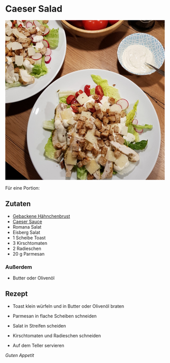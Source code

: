 # Caeser Salad

![img](imgs/Caeser_Salad.jpg)

Für eine Portion:

## Zutaten
- [Gebackene Hähnchenbrust](Gebackene_Haehnchenbrust.md)
- [Caeser Sauce](Caeser_Sauce.md)
- Romana Salat
- Eisberg Salat
- 1 Scheibe Toast
- 3 Kirschtomaten
- 2 Radieschen
- 20 g Parmesan

### Außerdem
- Butter oder Olivenöl

## Rezept
- Toast klein würfeln und in Butter oder Olivenöl braten

- Parmesan in flache Scheiben schneiden

- Salat in Streifen scheiden

- Kirschtomaten und Radieschen schneiden

- Auf dem Teller servieren

*Guten Appetit*
